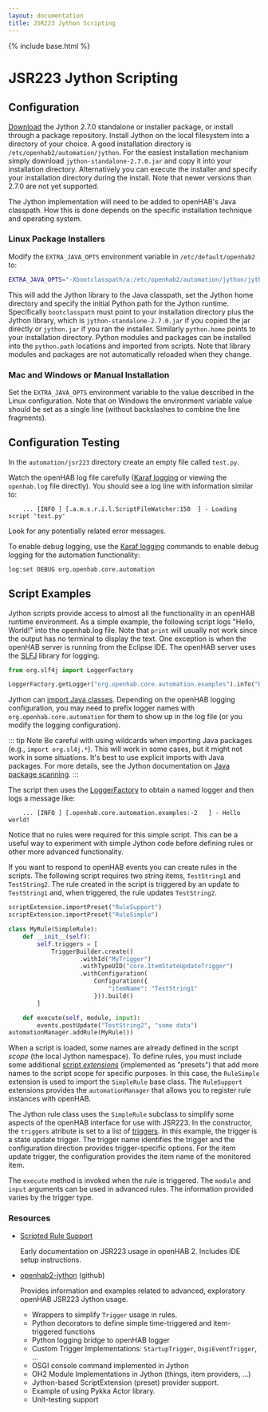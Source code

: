 ```yaml
---
layout: documentation
title: JSR223 Jython Scripting
---
```


{% include base.html %}

# JSR223 Jython Scripting

## Configuration

[Download](https://jython.github.io/index) the Jython 2.7.0 standalone or installer package, or install through a package repository.
Install Jython on the local filesystem into a directory of your choice.
A good installation directory is `/etc/openhab2/automation/jython`.
For the easiest installation mechanism simply download `jython-standalone-2.7.0.jar` and copy it into your installation directory. Alternatively you can execute the installer and specify your installation directory during the install. 
Note that newer versions than 2.7.0 are not yet supported.

The Jython implementation will need to be added to openHAB's Java classpath.
How this is done depends on the specific installation technique and operating system.

### Linux Package Installers

Modify the `EXTRA_JAVA_OPTS` environment variable in `/etc/default/openhab2` to:

```bash
EXTRA_JAVA_OPTS="-Xbootclasspath/a:/etc/openhab2/automation/jython/jython-standalone-2.7.0.jar -Dpython.home=/etc/openhab2/automation/jython -Dpython.path=/etc/openhab2/automation/lib/python"
```

This will add the Jython library to the Java classpath,
set the Jython home directory and specify the initial Python path for the Jython runtime.
Specifically `bootclasspath` must point to your installation directory plus the Jython library, which is 
`jython-standalone-2.7.0.jar` if you copied the jar directly or `jython.jar` if you ran the installer. 
Similarly `python.home` points to your installation directory. 
Python modules and packages can be installed into the `python.path` locations and imported from scripts.
Note that library modules and packages are not automatically reloaded when they change.

### Mac and Windows or Manual Installation

Set the `EXTRA_JAVA_OPTS` environment variable to the value described in the Linux configuration.
Note that on Windows the environment variable value should be set as a single line
(without backslashes to combine the line fragments).

## Configuration Testing

In the `automation/jsr223` directory create an empty file called `test.py`.

Watch the openHAB log file carefully ([Karaf logging]({{base}}/administration/logging.html)
or viewing the `openhab.log` file directly).
You should see a log line with information similar to:

```text
    ... [INFO ] [.a.m.s.r.i.l.ScriptFileWatcher:150  ] - Loading script 'test.py'
```

Look for any potentially related error messages.

To enable debug logging, use the [Karaf logging]({{base}}/administration/logging.html) commands to
enable debug logging for the automation functionality:

```text
log:set DEBUG org.openhab.core.automation
```

## Script Examples

Jython scripts provide access to almost all the functionality in an openHAB runtime environment.
As a simple example, the following script logs "Hello, World!" into the openhab.log file.
Note that `print` will usually not work since the output has no terminal to display the text.
One exception is when the openHAB server is running from the Eclipse IDE.
The openHAB server uses the [SLFJ](https://www.slf4j.org/) library for logging.

```python
from org.slf4j import LoggerFactory

LoggerFactory.getLogger("org.openhab.core.automation.examples").info("Hello world!")
```

Jython can [import Java classes](http://www.jython.org/jythonbook/en/1.0/ModulesPackages.html).
Depending on the openHAB logging configuration,
you may need to prefix logger names with `org.openhab.core.automation`
for them to show up in the log file (or you modify the logging configuration).

::: tip Note
Be careful with using wildcards when importing Java packages (e.g., `import org.sl4j.*`).
This will work in some cases, but it might not work in some situations.
It's best to use explicit imports with Java packages.
For more details, see the Jython documentation on
[Java package scanning](http://www.jython.org/jythonbook/en/1.0/ModulesPackages.html#java-package-scanning).
:::

The script then uses the [LoggerFactory](https://www.slf4j.org/apidocs/org/slf4j/Logger.html)
to obtain a named logger and then logs a message like:

```text
    ... [INFO ] [.openhab.core.automation.examples:-2   ] - Hello world!
```

Notice that no rules were required for this simple script.
This can be a useful way to experiment with simple Jython code before defining rules or other more advanced functionality.

If you want to respond to openHAB events you can create rules in the scripts.
The following script requires two string items, `TestString1` and `TestString2`.
The rule created in the script is triggered by an update to `TestString1` and,
when triggered, the rule updates `TestString2`.

```python
scriptExtension.importPreset("RuleSupport")
scriptExtension.importPreset("RuleSimple")

class MyRule(SimpleRule):
    def __init__(self):
        self.triggers = [
            TriggerBuilder.create()
                    .withId("MyTrigger")
                    .withTypeUID("core.ItemStateUpdateTrigger")
                    .withConfiguration(
                        Configuration({
                            "itemName": "TestString1"
                        })).build()
        ]

    def execute(self, module, input):
        events.postUpdate("TestString2", "some data")
automationManager.addRule(MyRule())
```

When a script is loaded, some names are already defined in the script *scope* (the local Jython namespace).
To define rules, you must include some additional [script *extensions*](jsr223.html#presets)
(implemented as "presets") that add more names to the script scope for specific purposes.
In this case, the `RuleSimple` extension is used to import the `SimpleRule` base class.
The `RuleSupport` extensions provides the `automationManager` that allows you to register rule instances with openHAB.

The Jython rule class uses the `SimpleRule` subclass to simplify some aspects of the openHAB interface for use with JSR223.
In the constructor, the `triggers` atribute is set to a list of [triggers](jsr223.html#trigger_types).
In this example, the trigger is a state update trigger.
The trigger name identifies the trigger and the configuration direction provides trigger-specific options.
For the item update trigger, the configuration provides the item name of the monitored item.

The `execute` method is invoked when the rule is triggered.
The `module` and `input` arguments can be used in advanced rules.
The information provided varies by the trigger type.

### Resources

  - [Scripted Rule Support](https://github.com/eclipse/smarthome/wiki/Scripted-Rule-Support)

    Early documentation on JSR223 usage in openHAB 2. Includes IDE setup instructions.

  - [openhab2-jython](https://github.com/steve-bate/openhab2-jython)  (github)

    Provides information and examples related to advanced, exploratory openHAB JSR223 Jython usage.

    - Wrappers to simplify `Trigger` usage in rules.
    - Python decorators to define simple time-triggered and item-triggered functions
    - Python logging bridge to openHAB logger
    - Custom Trigger Implementations: `StartupTrigger`, `OsgiEventTrigger`, ...
    - OSGI console command implemented in Jython
    - OH2 Module Implementations in Jython (things, item providers, ...)
    - Jython-based ScriptExtension (preset) provider support.
    - Example of using Pykka Actor library.
    - Unit-testing support

